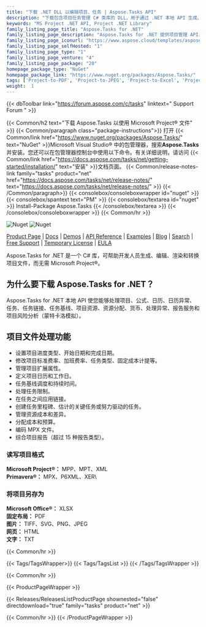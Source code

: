 ```yaml
---
title: "下载 .NET DLL 以编辑项目、任务 | Aspose.Tasks API"
description: "下载包含项目任务管理 C# 类库的 DLL，用于通过 .NET 本地 API 生成、编辑和转换 MS Project® 和 Primavera® 文件。"
keywords: "MS Project .NET API, Project .NET Library"
family_listing_page_title: "Aspose.Tasks for .NET"
family_listing_page_description: "Aspose.Tasks for .NET 提供项目管理 API，使 .NET 应用程序不仅可以读取和操作 Microsoft Project® 文档，还可以编写 MPP 和 XML 格式的 Microsoft Project® 文档——所有这些都无需使用 Microsoft Project®。与所有 Aspose 文件格式 API 一样 - Aspose.Tasks for .NET 可以很好地与所有类型的 .NET 应用程序（包括 WinForms 和 Web 表单）配合使用。"
family_listing_page_iconurl: "https://www.aspose.cloud/templates/aspose/App_Themes/V3/images/tasks/272x272/aspose_tasks-for-net-min.png"
family_listing_page_selfHosted: "1"
family_listing_page_type: "1"
family_listing_page_venture: "4"
family_listing_page_package: "20"
homepage_package_type: "NuGet"
homepage_package_link: "https://www.nuget.org/packages/Aspose.Tasks/"
tags: ['Project-to-PDF', 'Project-to-JPEG', 'Project-to-Excel', 'Project-to-SVG', 'Project-to-Text', 'Project-to-Format24BPPRGB', 'Project-to-TIFF', 'MPP-to-PDF', 'MPP-to-JPEG', 'MPP-to-XML', 'MPP-to-XLSX', 'MPP-to-CSV', 'MPP-to-SVG', 'MPP-to-HTML', 'MPP-to-TIFF']
weight:  1
---
```


{{< dbToolbar link="https://forum.aspose.com/c/tasks" linktext=" Support Forum " >}}

{{< Common/h2 text="下载 Aspose.Tasks 以使用 Microsoft Project® 文件"  >}}
{{< Common/paragraph class="package-instructions">}}
打开
{{< Common/link href="https://www.nuget.org/packages/Aspose.Tasks/" text="NuGet"  >}}Microsoft Visual Studio® 中的包管理器，搜索<b>Aspose.Tasks</b>并安装。您还可以在包管理器控制台中使用以下命令。有关详细说明，请访问
{{< Common/link href="https://docs.aspose.com/tasks/net/getting-started/installation/" text="安装"  >}}文档页面。
{{< Common/release-notes-link family="tasks" product="net" href="https://docs.aspose.com/tasks/net/release-notes/" text="https://docs.aspose.com/tasks/net/release-notes/"  >}}
{{< /Common/paragraph>}}
{{< consolebox/consoleboxwrapper id="nuget" >}}
       {{< consolebox/spantext text="PM" >}}
       {{< consolebox/textarea id="nuget" >}} Install-Package Aspose.Tasks {{< /consolebox/textarea >}}
{{< /consolebox/consoleboxwrapper >}}
{{< Common/hr >}}

![Nuget](https://img.shields.io/nuget/v/Aspose.Tasks) ![Nuget](https://img.shields.io/nuget/dt/Aspose.Tasks?label=nuget%20downloads)

[Product Page](https://products.aspose.com/tasks/net/) | [Docs](https://docs.aspose.com/tasks/net/) | [Demos](https://products.aspose.app/tasks/family) | [API Reference](https://reference.aspose.com/tasks/net/) | [Examples](https://github.com/aspose-tasks/Aspose.Tasks-for-.NET) | [Blog](https://blog.aspose.com/category/tasks/) | [Search](https://search.aspose.com/) | [Free Support](https://forum.aspose.com/c/tasks) | [Temporary License](https://purchase.aspose.com/temporary-license) | [EULA](https://about.aspose.com/legal/eula/)

Aspose.Tasks for .NET 是一个 C# 库，可帮助开发人员生成、编辑、渲染和转换项目文件，而无需 Microsoft Project®。

## 为什么要下载 Aspose.Tasks for .NET？

Aspose.Tasks for .NET 本地 API 使您能够处理项目、公式、日历、日历异常、任务、任务链接、任务基线、项目资源、资源分配、货币、处理异常、报告服务和项目风险分析（蒙特卡洛模拟）。

## 项目文件处理功能

- 设置项目进度类型、开始日期和完成日期。
- 修改项目标准费率、加班费率、任务类型、固定成本计提等。
- 管理项目扩展属性。
- 定义项目日历和工作日。
- 任务基线调度和持续时间。
- 处理任务限制。
- 在任务之间应用链接。
- 创建任务里程碑、估计的关键任务或努力驱动的任务。
- 管理资源成本和差异。
- 分配成本和预算。
- 编码 MPX 文件。
- 综合项目报告（超过 15 种报告类型）。

### 读写项目格式

**Microsoft Project®：** MPP、MPT、XML\
**Primavera®：** MPX、P6XML、XER\

### 将项目另存为

**Microsoft Office®：** XLSX\
**固定布局：** PDF\
**图片：** TIFF、SVG、PNG、JPEG\
**网页：** HTML\
**文字：** TXT

{{< Common/hr >}}

{{< Tags/TagsWrapper>}}
 {{< Tags/TagsList >}}
{{< /Tags/TagsWrapper >}}

{{< Common/hr >}}

{{< ProductPageWrapper >}}
<!-- ReleasesListProductPage-->
   {{< Releases/ReleasesListProductPage shownested="false"  directdownload="true" family="tasks" product="net" >}}
<!-- /ReleasesListProductPage-->
{{< Common/hr >}}
{{< /ProductPageWrapper >}}

